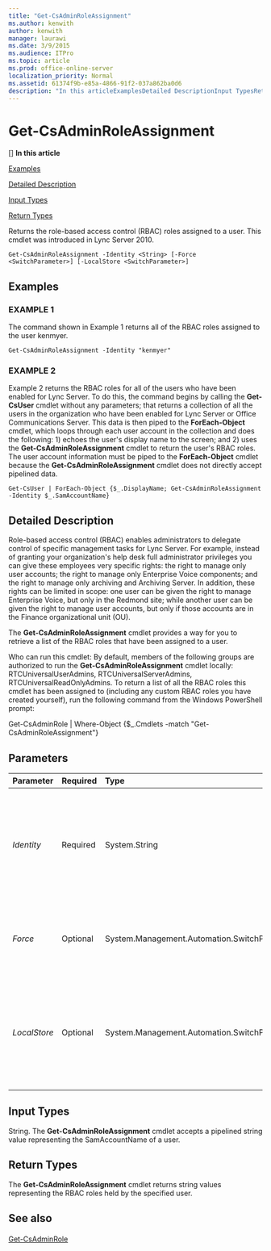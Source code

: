 ```yaml
---
title: "Get-CsAdminRoleAssignment"
ms.author: kenwith
author: kenwith
manager: laurawi
ms.date: 3/9/2015
ms.audience: ITPro
ms.topic: article
ms.prod: office-online-server
localization_priority: Normal
ms.assetid: 61374f9b-e85a-4866-91f2-037a862ba0d6
description: "In this articleExamplesDetailed DescriptionInput TypesReturn Types"
---
```


# Get-CsAdminRoleAssignment
[]
 **In this article**
  
[Examples](#sectionSection0)
  
[Detailed Description](#sectionSection1)
  
[Input Types](#sectionSection2)
  
[Return Types](#sectionSection3)
  
Returns the role-based access control (RBAC) roles assigned to a user. This cmdlet was introduced in Lync Server 2010.
  
```
Get-CsAdminRoleAssignment -Identity <String> [-Force <SwitchParameter>] [-LocalStore <SwitchParameter>]
```

## Examples
<a name="sectionSection0"> </a>

### EXAMPLE 1

The command shown in Example 1 returns all of the RBAC roles assigned to the user kenmyer.
  
```
Get-CsAdminRoleAssignment -Identity "kenmyer"
```

### EXAMPLE 2

Example 2 returns the RBAC roles for all of the users who have been enabled for Lync Server. To do this, the command begins by calling the **Get-CsUser** cmdlet without any parameters; that returns a collection of all the users in the organization who have been enabled for Lync Server or Office Communications Server. This data is then piped to the **ForEach-Object** cmdlet, which loops through each user account in the collection and does the following: 1) echoes the user's display name to the screen; and 2) uses the **Get-CsAdminRoleAssignment** cmdlet to return the user's RBAC roles. The user account information must be piped to the **ForEach-Object** cmdlet because the **Get-CsAdminRoleAssignment** cmdlet does not directly accept pipelined data. 
  
```
Get-CsUser | ForEach-Object {$_.DisplayName; Get-CsAdminRoleAssignment -Identity $_.SamAccountName}
```

## Detailed Description
<a name="sectionSection1"> </a>

Role-based access control (RBAC) enables administrators to delegate control of specific management tasks for Lync Server. For example, instead of granting your organization's help desk full administrator privileges you can give these employees very specific rights: the right to manage only user accounts; the right to manage only Enterprise Voice components; and the right to manage only archiving and Archiving Server. In addition, these rights can be limited in scope: one user can be given the right to manage Enterprise Voice, but only in the Redmond site; while another user can be given the right to manage user accounts, but only if those accounts are in the Finance organizational unit (OU).
  
The **Get-CsAdminRoleAssignment** cmdlet provides a way for you to retrieve a list of the RBAC roles that have been assigned to a user. 
  
Who can run this cmdlet: By default, members of the following groups are authorized to run the **Get-CsAdminRoleAssignment** cmdlet locally: RTCUniversalUserAdmins, RTCUniversalServerAdmins, RTCUniversalReadOnlyAdmins. To return a list of all the RBAC roles this cmdlet has been assigned to (including any custom RBAC roles you have created yourself), run the following command from the Windows PowerShell prompt: 
  
Get-CsAdminRole | Where-Object {$_.Cmdlets -match "Get-CsAdminRoleAssignment"}
  
## Parameters
<a name="sectionSection1"> </a>

|**Parameter**|**Required**|**Type**|**Description**|
|:-----|:-----|:-----|:-----|
| _Identity_ <br/> |Required  <br/> |System.String  <br/> |SamAccountName of the user whose RBAC roles are to be returned, You can retrieve the SamAccountName for a user by using a command similar to this:  <br/> Get-CsUser "Ken Myer" | Select-Object SamAccountName  <br/> Note that you must use the SamAccountName when specifying the user Identity. Other common values used when specifying identities, such as the Active Directory display name or the user's SIP address, will not work with **Get-CsAdminRoleAssignment**.  <br/> |
| _Force_ <br/> |Optional  <br/> |System.Management.Automation.SwitchParameter  <br/> |Suppresses the display of any non-fatal error message that might occur when running the command.  <br/> |
| _LocalStore_ <br/> |Optional  <br/> |System.Management.Automation.SwitchParameter  <br/> |Retrieves the RBAC role assignment data from the local replica of the Central Management store rather than from the Central Management store itself.  <br/> |
   
## Input Types
<a name="sectionSection2"> </a>

String. The **Get-CsAdminRoleAssignment** cmdlet accepts a pipelined string value representing the SamAccountName of a user. 
  
## Return Types
<a name="sectionSection3"> </a>

The **Get-CsAdminRoleAssignment** cmdlet returns string values representing the RBAC roles held by the specified user. 
  
## See also
<a name="sectionSection3"> </a>

#### 

[Get-CsAdminRole](get-csadminrole.md)

